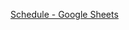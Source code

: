 [Schedule - Google Sheets](https://docs.google.com/spreadsheets/d/1rM07nKc1pZM4wYUtGbaFP4UbdtLBaR_5WURb-unP_TA/edit?usp=sharing)
